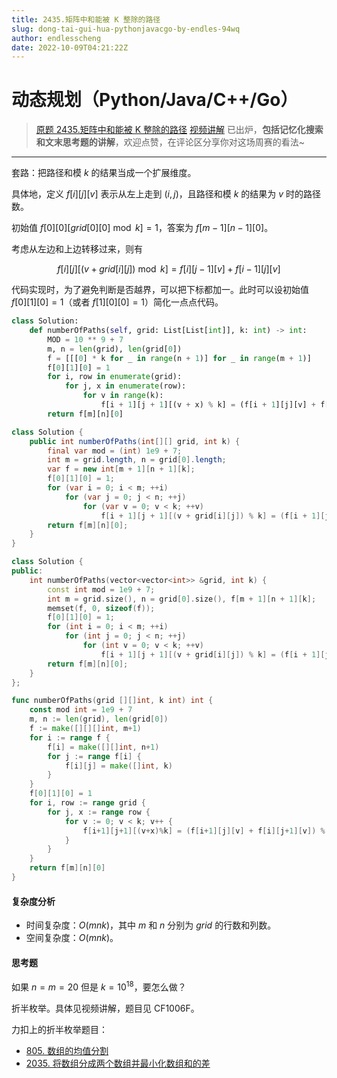 ```yaml
---
title: 2435.矩阵中和能被 K 整除的路径
slug: dong-tai-gui-hua-pythonjavacgo-by-endles-94wq
author: endlesscheng
date: 2022-10-09T04:21:22Z
---
```

# 动态规划（Python/Java/C++/Go）
 
> [原题 2435.矩阵中和能被 K 整除的路径](https://leetcode.cn/problems/paths-in-matrix-whose-sum-is-divisible-by-k)
[视频讲解](https://www.bilibili.com/video/BV11d4y1i7Gs) 已出炉，**包括记忆化搜索和文末思考题的讲解**，欢迎点赞，在评论区分享你对这场周赛的看法~

---

套路：把路径和模 $k$ 的结果当成一个扩展维度。

具体地，定义 $f[i][j][v]$ 表示从左上走到 $(i,j)$，且路径和模 $k$ 的结果为 $v$ 时的路径数。

初始值 $f[0][0][\textit{grid}[0][0]\bmod k] = 1$，答案为 $f[m-1][n-1][0]$。

考虑从左边和上边转移过来，则有

$$
f[i][j][(v+\textit{grid}[i][j])\bmod k] = f[i][j-1][v] + f[i-1][j][v]
$$

代码实现时，为了避免判断是否越界，可以把下标都加一。此时可以设初始值 $f[0][1][0] = 1$（或者 $f[1][0][0] = 1$）简化一点点代码。

```py [sol1-Python3]
class Solution:
    def numberOfPaths(self, grid: List[List[int]], k: int) -> int:
        MOD = 10 ** 9 + 7
        m, n = len(grid), len(grid[0])
        f = [[[0] * k for _ in range(n + 1)] for _ in range(m + 1)]
        f[0][1][0] = 1
        for i, row in enumerate(grid):
            for j, x in enumerate(row):
                for v in range(k):
                    f[i + 1][j + 1][(v + x) % k] = (f[i + 1][j][v] + f[i][j + 1][v]) % MOD
        return f[m][n][0]
```

```java [sol1-Java]
class Solution {
    public int numberOfPaths(int[][] grid, int k) {
        final var mod = (int) 1e9 + 7;
        int m = grid.length, n = grid[0].length;
        var f = new int[m + 1][n + 1][k];
        f[0][1][0] = 1;
        for (var i = 0; i < m; ++i)
            for (var j = 0; j < n; ++j)
                for (var v = 0; v < k; ++v)
                    f[i + 1][j + 1][(v + grid[i][j]) % k] = (f[i + 1][j][v] + f[i][j + 1][v]) % mod;
        return f[m][n][0];
    }
}
```

```cpp [sol1-C++]
class Solution {
public:
    int numberOfPaths(vector<vector<int>> &grid, int k) {
        const int mod = 1e9 + 7;
        int m = grid.size(), n = grid[0].size(), f[m + 1][n + 1][k];
        memset(f, 0, sizeof(f));
        f[0][1][0] = 1;
        for (int i = 0; i < m; ++i)
            for (int j = 0; j < n; ++j)
                for (int v = 0; v < k; ++v)
                    f[i + 1][j + 1][(v + grid[i][j]) % k] = (f[i + 1][j][v] + f[i][j + 1][v]) % mod;
        return f[m][n][0];
    }
};
```

```go [sol1-Go]
func numberOfPaths(grid [][]int, k int) int {
	const mod int = 1e9 + 7
	m, n := len(grid), len(grid[0])
	f := make([][][]int, m+1)
	for i := range f {
		f[i] = make([][]int, n+1)
		for j := range f[i] {
			f[i][j] = make([]int, k)
		}
	}
	f[0][1][0] = 1
	for i, row := range grid {
		for j, x := range row {
			for v := 0; v < k; v++ {
				f[i+1][j+1][(v+x)%k] = (f[i+1][j][v] + f[i][j+1][v]) % mod
			}
		}
	}
	return f[m][n][0]
}
```

#### 复杂度分析

- 时间复杂度：$O(mnk)$，其中 $m$ 和 $n$ 分别为 $\textit{grid}$ 的行数和列数。
- 空间复杂度：$O(mnk)$。

#### 思考题

如果 $n=m=20$ 但是 $k=10^{18}$，要怎么做？

折半枚举。具体见视频讲解，题目见 CF1006F。

力扣上的折半枚举题目：

- [805. 数组的均值分割](https://leetcode.cn/problems/split-array-with-same-average/)
- [2035. 将数组分成两个数组并最小化数组和的差](https://leetcode.cn/problems/partition-array-into-two-arrays-to-minimize-sum-difference/)

